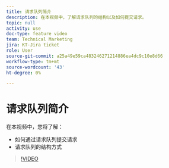 ```yaml
---
title: 请求队列简介
description: 在本视频中，了解请求队列的结构以及如何提交请求。
topic: null
activity: use
doc-type: feature video
team: Technical Marketing
jira: KT-Jira ticket
role: User
source-git-commit: a25a49e59ca483246271214886ea4dc9c10e8d66
workflow-type: tm+mt
source-wordcount: '43'
ht-degree: 0%

---
```


# 请求队列简介

在本视频中，您将了解：

* 如何通过请求队列提交请求
* 请求队列的结构方式

>[!VIDEO](https://video.tv.adobe.com/v/335220/?quality=12&learn=on)

